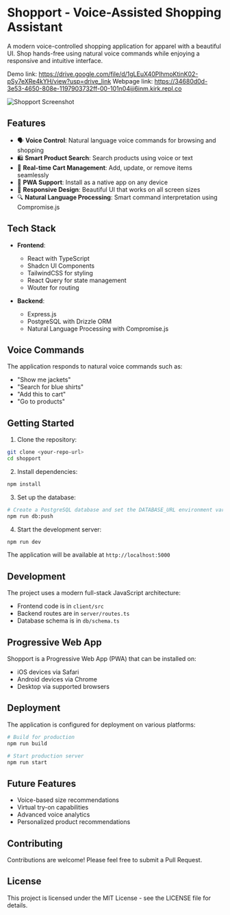 # Shopport - Voice-Assisted Shopping Assistant

A modern voice-controlled shopping application for apparel with a beautiful UI. Shop hands-free using natural voice commands while enjoying a responsive and intuitive interface.

Demo link: https://drive.google.com/file/d/1gLEuX40PlhmoKtinK02-pSy7eXRe4kYH/view?usp=drive_link
Webpage link: https://34680d0d-3e53-4650-808e-1197903732ff-00-101n04iji6inm.kirk.repl.co

![Shopport Screenshot](https://images.unsplash.com/photo-1490481651871-ab68de25d43d?q=80&w=2070)

## Features

- 🗣️ **Voice Control**: Natural language voice commands for browsing and shopping
- 🛍️ **Smart Product Search**: Search products using voice or text
- 🛒 **Real-time Cart Management**: Add, update, or remove items seamlessly
- 📱 **PWA Support**: Install as a native app on any device
- 🎯 **Responsive Design**: Beautiful UI that works on all screen sizes
- 🔍 **Natural Language Processing**: Smart command interpretation using Compromise.js

## Tech Stack

- **Frontend**:
  - React with TypeScript
  - Shadcn UI Components
  - TailwindCSS for styling
  - React Query for state management
  - Wouter for routing

- **Backend**:
  - Express.js
  - PostgreSQL with Drizzle ORM
  - Natural Language Processing with Compromise.js

## Voice Commands

The application responds to natural voice commands such as:
- "Show me jackets"
- "Search for blue shirts"
- "Add this to cart"
- "Go to products"

## Getting Started

1. Clone the repository:
```bash
git clone <your-repo-url>
cd shopport
```

2. Install dependencies:
```bash
npm install
```

3. Set up the database:
```bash
# Create a PostgreSQL database and set the DATABASE_URL environment variable
npm run db:push
```

4. Start the development server:
```bash
npm run dev
```

The application will be available at `http://localhost:5000`

## Development

The project uses a modern full-stack JavaScript architecture:
- Frontend code is in `client/src`
- Backend routes are in `server/routes.ts`
- Database schema is in `db/schema.ts`

## Progressive Web App

Shopport is a Progressive Web App (PWA) that can be installed on:
- iOS devices via Safari
- Android devices via Chrome
- Desktop via supported browsers

## Deployment

The application is configured for deployment on various platforms:
```bash
# Build for production
npm run build

# Start production server
npm run start
```

## Future Features

- Voice-based size recommendations
- Virtual try-on capabilities
- Advanced voice analytics
- Personalized product recommendations

## Contributing

Contributions are welcome! Please feel free to submit a Pull Request.

## License

This project is licensed under the MIT License - see the LICENSE file for details.
